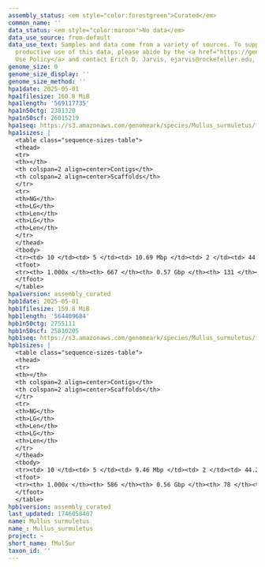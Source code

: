 ```yaml
---
assembly_status: <em style="color:forestgreen">Curated</em>
common_name: ''
data_status: <em style="color:maroon">No data</em>
data_use_source: from-default
data_use_text: Samples and data come from a variety of sources. To support fair and
  productive use of this data, please abide by the <a href="https://genome10k.soe.ucsc.edu/data-use-policies/">Data
  Use Policy</a> and contact Erich D. Jarvis, ejarvis@rockefeller.edu, with any questions.
genome_size: 0
genome_size_display: ''
genome_size_method: ''
hpa1date: 2025-05-01
hpa1filesize: 160.8 MiB
hpa1length: '569117735'
hpa1n50ctg: 2381320
hpa1n50scf: 26015219
hpa1seq: https://s3.amazonaws.com/genomeark/species/Mullus_surmuletus/fMulSur1/assembly_curated/fMulSur1.hap1.cur.20250501.fasta.gz
hpa1sizes: |
  <table class="sequence-sizes-table">
  <thead>
  <tr>
  <th></th>
  <th colspan=2 align=center>Contigs</th>
  <th colspan=2 align=center>Scaffolds</th>
  </tr>
  <tr>
  <th>NG</th>
  <th>LG</th>
  <th>Len</th>
  <th>LG</th>
  <th>Len</th>
  </tr>
  </thead>
  <tbody>
  <tr><td> 10 </td><td> 5 </td><td> 10.69 Mbp </td><td> 2 </td><td> 44.02 Mbp </td></tr><tr><td> 20 </td><td> 14 </td><td> 5.95 Mbp </td><td> 3 </td><td> 34.74 Mbp </td></tr><tr><td> 30 </td><td> 25 </td><td> 4.11 Mbp </td><td> 5 </td><td> 28.70 Mbp </td></tr><tr><td> 40 </td><td> 41 </td><td> 3.28 Mbp </td><td> 7 </td><td> 27.63 Mbp </td></tr><tr style="background-color:#cccccc;"><td> 50 </td><td> 62 </td><td style="background-color:#88ff88;"> 2.38 Mbp </td><td> 9 </td><td style="background-color:#88ff88;"> 26.02 Mbp </td></tr><tr><td> 60 </td><td> 89 </td><td> 1.80 Mbp </td><td> 12 </td><td> 23.51 Mbp </td></tr><tr><td> 70 </td><td> 127 </td><td> 1.26 Mbp </td><td> 14 </td><td> 22.18 Mbp </td></tr><tr><td> 80 </td><td> 180 </td><td> 0.92 Mbp </td><td> 17 </td><td> 21.26 Mbp </td></tr><tr><td> 90 </td><td> 269 </td><td> 463.30 Kbp </td><td> 19 </td><td> 20.68 Mbp </td></tr><tr><td> 100 </td><td> 667 </td><td> 1.00 Kbp </td><td> 131 </td><td> 1.00 Kbp </td></tr></tbody>
  <tfoot>
  <tr><th> 1.000x </th><th> 667 </th><th> 0.57 Gbp </th><th> 131 </th><th> 0.57 Gbp </th></tr>
  </tfoot>
  </table>
hpa1version: assembly_curated
hpb1date: 2025-05-01
hpb1filesize: 159.8 MiB
hpb1length: '564409684'
hpb1n50ctg: 2755111
hpb1n50scf: 25810205
hpb1seq: https://s3.amazonaws.com/genomeark/species/Mullus_surmuletus/fMulSur1/assembly_curated/fMulSur1.hap2.cur.20250501.fasta.gz
hpb1sizes: |
  <table class="sequence-sizes-table">
  <thead>
  <tr>
  <th></th>
  <th colspan=2 align=center>Contigs</th>
  <th colspan=2 align=center>Scaffolds</th>
  </tr>
  <tr>
  <th>NG</th>
  <th>LG</th>
  <th>Len</th>
  <th>LG</th>
  <th>Len</th>
  </tr>
  </thead>
  <tbody>
  <tr><td> 10 </td><td> 5 </td><td> 9.46 Mbp </td><td> 2 </td><td> 44.23 Mbp </td></tr><tr><td> 20 </td><td> 13 </td><td> 5.65 Mbp </td><td> 3 </td><td> 32.75 Mbp </td></tr><tr><td> 30 </td><td> 24 </td><td> 4.50 Mbp </td><td> 5 </td><td> 27.53 Mbp </td></tr><tr><td> 40 </td><td> 39 </td><td> 3.34 Mbp </td><td> 7 </td><td> 27.34 Mbp </td></tr><tr style="background-color:#cccccc;"><td> 50 </td><td> 58 </td><td style="background-color:#88ff88;"> 2.76 Mbp </td><td> 9 </td><td style="background-color:#88ff88;"> 25.81 Mbp </td></tr><tr><td> 60 </td><td> 82 </td><td> 2.09 Mbp </td><td> 12 </td><td> 23.60 Mbp </td></tr><tr><td> 70 </td><td> 113 </td><td> 1.47 Mbp </td><td> 14 </td><td> 22.25 Mbp </td></tr><tr><td> 80 </td><td> 162 </td><td> 0.96 Mbp </td><td> 17 </td><td> 21.20 Mbp </td></tr><tr><td> 90 </td><td> 250 </td><td> 413.72 Kbp </td><td> 19 </td><td> 21.04 Mbp </td></tr><tr><td> 100 </td><td> 586 </td><td> 1.00 Kbp </td><td> 78 </td><td> 1.00 Kbp </td></tr></tbody>
  <tfoot>
  <tr><th> 1.000x </th><th> 586 </th><th> 0.56 Gbp </th><th> 78 </th><th> 0.56 Gbp </th></tr>
  </tfoot>
  </table>
hpb1version: assembly_curated
last_updated: 1746058407
name: Mullus surmuletus
name_: Mullus_surmuletus
project: ~
short_name: fMulSur
taxon_id: ''
---
```

